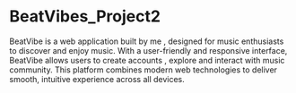 # BeatVibes_Project2
BeatVibe is a web application built by me , designed for music enthusiasts to discover and enjoy music. With a user-friendly and responsive interface, BeatVibe allows users to create accounts , explore and interact with music community. This platform combines modern web technologies to deliver smooth, intuitive experience across all devices.

